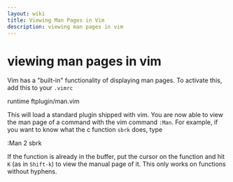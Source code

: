 ```yaml
---
layout: wiki
title: Viewing Man Pages in Vim
description: viewing man pages in vim
---
```


# viewing man pages in vim

Vim has a "built-in" functionality of displaying man pages. To activate this, add this to your `.vimrc`

 runtime ftplugin/man.vim

This will load a standard plugin shipped with vim. You are now able to view the man page of a command with the vim command `:Man`. For example, if you want to know what the c function `sbrk` does, type

 :Man 2 sbrk


If the function is already in the buffer, put the cursor on the function and hit `K` (as in `Shift-k`) to view the manual page of it. This only works on functions without hyphens.

